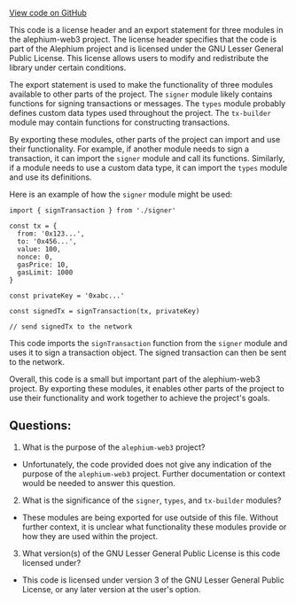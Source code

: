 [View code on GitHub](https://github.com/alephium/alephium-web3/packages/web3/src/signer/index.ts)

This code is a license header and an export statement for three modules in the alephium-web3 project. The license header specifies that the code is part of the Alephium project and is licensed under the GNU Lesser General Public License. This license allows users to modify and redistribute the library under certain conditions.

The export statement is used to make the functionality of three modules available to other parts of the project. The `signer` module likely contains functions for signing transactions or messages. The `types` module probably defines custom data types used throughout the project. The `tx-builder` module may contain functions for constructing transactions.

By exporting these modules, other parts of the project can import and use their functionality. For example, if another module needs to sign a transaction, it can import the `signer` module and call its functions. Similarly, if a module needs to use a custom data type, it can import the `types` module and use its definitions.

Here is an example of how the `signer` module might be used:

```
import { signTransaction } from './signer'

const tx = {
  from: '0x123...',
  to: '0x456...',
  value: 100,
  nonce: 0,
  gasPrice: 10,
  gasLimit: 1000
}

const privateKey = '0xabc...'

const signedTx = signTransaction(tx, privateKey)

// send signedTx to the network
```

This code imports the `signTransaction` function from the `signer` module and uses it to sign a transaction object. The signed transaction can then be sent to the network.

Overall, this code is a small but important part of the alephium-web3 project. By exporting these modules, it enables other parts of the project to use their functionality and work together to achieve the project's goals.
## Questions: 
 1. What is the purpose of the `alephium-web3` project?
- Unfortunately, the code provided does not give any indication of the purpose of the `alephium-web3` project. Further documentation or context would be needed to answer this question.

2. What is the significance of the `signer`, `types`, and `tx-builder` modules?
- These modules are being exported for use outside of this file. Without further context, it is unclear what functionality these modules provide or how they are used within the project.

3. What version(s) of the GNU Lesser General Public License is this code licensed under?
- This code is licensed under version 3 of the GNU Lesser General Public License, or any later version at the user's option.